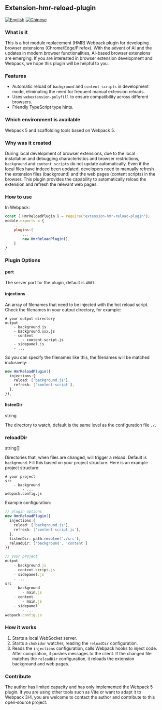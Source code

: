 ## Extension-hmr-reload-plugin

[![English](https://img.shields.io/badge/lang-English-blue.svg)](README.md)   [![Chinese](https://img.shields.io/badge/lang-中文-blue.svg)](README_zh.md) 

### What is it

This is a hot module replacement (HMR) Webpack plugin for developing browser extensions (Chrome/Edge/Firefox). With the advent of AI and the updates in modern browser functionalities, AI-based browser extensions are emerging. If you are interested in browser extension development and Webpack, we hope this plugin will be helpful to you.

### Features

- Automatic reload of `background` and `content scripts` in development mode, eliminating the need for frequent manual extension reloads.
- Uses `webextension-polyfill` to ensure compatibility across different browsers.
- Friendly TypeScript type hints.

### Which environment is available

Webpack 5 and scaffolding tools based on Webpack 5.

### Why was it created

During local development of browser extensions, due to the local installation and debugging characteristics and browser restrictions, `background` and `content scripts` do not update automatically. Even if the local files have indeed been updated, developers need to manually refresh the extension files (background) and the web pages (content scripts) in the browser.
This plugin provides the capability to automatically reload the extension and refresh the relevant web pages.

### How to use

In Webpack:

```javascript
const { HmrReloadPlugin } = require("extension-hmr-reload-plugin");
module.exports = {
    ...
    plugins:[
        ...
        new HmrReloadPlugin(),
    ]
}
```

### Plugin Options

#### port

The server port for the plugin, default is `4001`.

#### injections

An array of filenames that need to be injected with the hot reload script. Check the filenames in your output directory, for example:

```shell
# your output directory
output 
	- background.js
	- background.xxx.js
	- content
		- content-script.js
	- sidepanel.js
	- ...
```

So you can specify the filenames like this, the filenames will be matched inclusively:

```typescript
new HmrReloadPlugin({
  injections:{
    reload: ['background.js'],
    refresh: ['content-script'],
  },
}),
```

#### listenDir

string

The directory to watch, default is the same level as the configuration file `./`.

### reloadDir

string[]

Directories that, when files are changed, will trigger a reload. Default is `background`. Fill this based on your project structure. Here is an example project structure:

```shell
# your project
src
	- background
		- ...
webpack.config.js
```

Example configuration:

```typescript
// plugin options
new HmrReloadPlugin({
  injections:{
    reload: ['background.js'],
    refresh: ['content-script.js'],
  },
  listenDir: path.resolve('./src'),
  reloadDir: ['background', 'content']
})

// your project
output
	- background.js
	- content-script.js
	- sidepanel.js
	- ...
src
	- background
		- main.js
	- content
		- main.js
	- sidepanel
		- ...
webpack.config.js
```

### How it works

1. Starts a local WebSocket server.
2. Starts a `chokidar` watcher, reading the `reloadDir` configuration.
3. Reads the `injections` configuration, calls Webpack hooks to inject code. After compilation, it pushes messages to the client. If the changed file matches the `reloadDir` configuration, it reloads the extension background and web pages.

### Contribute

The author has limited capacity and has only implemented the Webpack 5 plugin. If you are using other tools such as Vite or want to adapt it to Webpack 3/4, you are welcome to contact the author and contribute to this open-source project.